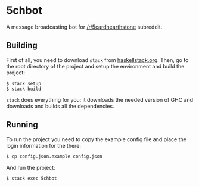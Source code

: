 # 5chbot

A message broadcasting bot for [/r/5cardhearthstone](https://www.reddit.com/r/5cardhearthstone) subreddit.

## Building

First of all, you need to download `stack` from [haskellstack.org](http://docs.haskellstack.org/en/stable/README/).
Then, go to the root directory of the project and setup the environment and build the project:

    $ stack setup
    $ stack build

`stack` does everything for you: it downloads the needed version of GHC and downloads and builds all the dependencies.

## Running

To run the project you need to copy the example config file and place the login information for the there:

    $ cp config.json.example config.json

And run the project:

    $ stack exec 5chbot
